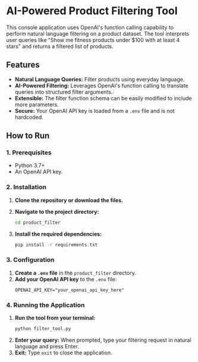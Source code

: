 # AI-Powered Product Filtering Tool

This console application uses OpenAI's function calling capability to perform natural language filtering on a product dataset. The tool interprets user queries like "Show me fitness products under $100 with at least 4 stars" and returns a filtered list of products.

## Features

-   **Natural Language Queries:** Filter products using everyday language.
-   **AI-Powered Filtering:** Leverages OpenAI's function calling to translate queries into structured filter arguments.
-   **Extensible:** The filter function schema can be easily modified to include more parameters.
-   **Secure:** Your OpenAI API key is loaded from a `.env` file and is not hardcoded.

## How to Run

### 1. Prerequisites

-   Python 3.7+
-   An OpenAI API key.

### 2. Installation

1.  **Clone the repository or download the files.**

2.  **Navigate to the project directory:**
    ```bash
    cd product_filter
    ```

3.  **Install the required dependencies:**
    ```bash
    pip install -r requirements.txt
    ```

### 3. Configuration

1.  **Create a `.env` file** in the `product_filter` directory.
2.  **Add your OpenAI API key** to the `.env` file:
    ```
    OPENAI_API_KEY="your_openai_api_key_here"
    ```

### 4. Running the Application

1.  **Run the tool from your terminal:**
    ```bash
    python filter_tool.py
    ```
2.  **Enter your query:** When prompted, type your filtering request in natural language and press Enter.
3.  **Exit:** Type `exit` to close the application. 